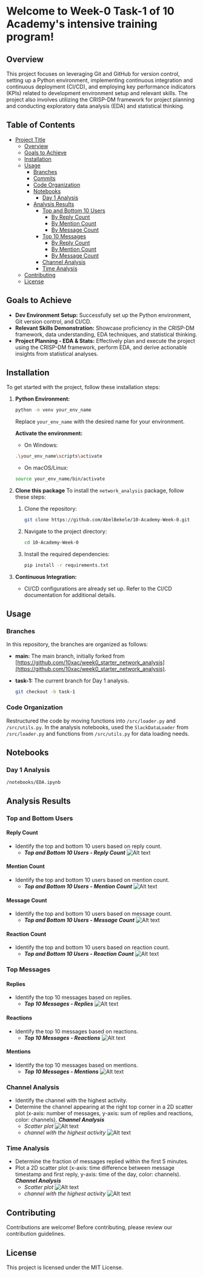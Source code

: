 # Welcome to Week-0 Task-1 of 10 Academy's intensive training program!

## Overview

This project focuses on leveraging Git and GitHub for version control, setting up a Python environment, implementing continuous integration and continuous deployment (CI/CD), and employing key performance indicators (KPIs) related to development environment setup and relevant skills. The project also involves utilizing the CRISP-DM framework for project planning and conducting exploratory data analysis (EDA) and statistical thinking.

## Table of Contents

- [Project Title](#Welcome-to-Week-0-Task-1-of-10-Academy's-intensive-training-program!)
  - [Overview](#overview)
  - [Goals to Achieve](#goals-to-achieve)
  - [Installation](#installation)
  - [Usage](#usage)
    - [Branches](#branches)
    - [Commits](#commits)
    - [Code Organization](#code-organization)
    - [Notebooks](#notebooks)
        - [Day 1 Analysis](#day-1-analysis)
    - [Analysis Results](#analysis-results)
        - [Top and Bottom 10 Users](#top-and-bottom-users)
            - [By Reply Count](#Reply-Count)
            - [By Mention Count](#Mention-Count)
            - [By Message Count](#Message-Count)
        - [Top 10 Messages](#top-messages)
            - [By Reply Count](#Replies)
            - [By Mention Count](#Reactions)
            - [By Message Count](#Mentions)
        - [Channel Analysis](#channel-analysis)
        - [Time Analysis](#time-analysis)
  - [Contributing](#contributing)
  - [License](#license)

## Goals to Achieve

- **Dev Environment Setup:** Successfully set up the Python environment, Git version control, and CI/CD.
- **Relevant Skills Demonstration:** Showcase proficiency in the CRISP-DM framework, data understanding, EDA techniques, and statistical thinking.
- **Project Planning - EDA & Stats:** Effectively plan and execute the project using the CRISP-DM framework, perform EDA, and derive actionable insights from statistical analyses.

## Installation

To get started with the project, follow these installation steps:

1. **Python Environment:**
    ```bash
    python -m venv your_env_name
    ```

    Replace `your_env_name` with the desired name for your environment.
    
    **Activate the environment:**

    - On Windows:

    ```bash
    .\your_env_name\scripts\activate
    ```

    - On macOS/Linux:

    ```bash
    source your_env_name/bin/activate
    ```

2. **Clone this package**
    To install the `network_analysis` package, follow these steps:

    1. Clone the repository:
        ```bash
        git clone https://github.com/AbelBekele/10-Academy-Week-0.git
        ```
    2. Navigate to the project directory:
        ```bash
        cd 10-Academy-Week-0
        ```
    
    3. Install the required dependencies:
        ```bash
        pip install -r requirements.txt
        ```


3. **Continuous Integration:**
    - CI/CD configurations are already set up. Refer to the CI/CD documentation for additional details.

## Usage

### Branches

In this repository, the branches are organized as follows:

- **main:** The main branch, initially forked from [https://github.com/10xac/week0_starter_network_analysis](https://github.com/10xac/week0_starter_network_analysis).

- **task-1:** The current branch for Day 1 analysis. 

  ```bash
  git checkout -b task-1
    ```


### Code Organization

Restructured the code by moving functions into `/src/loader.py` and `/src/utils.py`. In the analysis notebooks, used the `SlackDataLoader` from `/src/loader.py` and functions from `/src/utils.py` for data loading needs.

## Notebooks
### Day 1 Analysis
`/notebooks/EDA.ipynb`

## Analysis Results

### Top and Bottom Users

#### Reply Count
- Identify the top and bottom 10 users based on reply count.
  - ***Top and Bottom 10 Users - Reply Count***
   ![Alt text](screenshots/image-4.png)
#### Mention Count
- Identify the top and bottom 10 users based on mention count.
  - ***Top and Bottom 10 Users - Mention Count***
    ![Alt text](screenshots/image-5.png)
#### Message Count
- Identify the top and bottom 10 users based on message count.
  - ***Top and Bottom 10 Users - Message Count***
    ![Alt text](screenshots/image-6.png)

#### Reaction Count
- Identify the top and bottom 10 users based on reaction count.
  - ***Top and Bottom 10 Users - Reaction Count***
    ![Alt text](screenshots/image-7.png)

### Top Messages

#### Replies
- Identify the top 10 messages based on replies.
  - ***Top 10 Messages - Replies***
  ![Alt text](screenshots/image.png)

#### Reactions
- Identify the top 10 messages based on reactions.
  - ***Top 10 Messages - Reactions***
  ![Alt text](screenshots/image9.png)
#### Mentions
- Identify the top 10 messages based on mentions.
  - ***Top 10 Messages - Mentions***
  ![Alt text](screenshots/image8.png)
### Channel Analysis

- Identify the channel with the highest activity.
- Determine the channel appearing at the right top corner in a 2D scatter plot (x-axis: number of messages, y-axis: sum of replies and reactions, color: channels).
***Channel Analysis***
    - *Scatter plot*
    ![Alt text](screenshots/image11.png)
    - *channel with the highest activity*
    ![Alt text](screenshots/image12.png)

### Time Analysis

- Determine the fraction of messages replied within the first 5 minutes.
- Plot a 2D scatter plot (x-axis: time difference between message timestamp and first reply, y-axis: time of the day, color: channels).
***Channel Analysis***
    - *Scatter plot*
    ![Alt text](screenshots/image13.png)
    - *channel with the highest activity*
    ![Alt text](screenshots/image14.png)

## Contributing
Contributions are welcome! Before contributing, please review our contribution guidelines.

##  License
This project is licensed under the MIT License.
